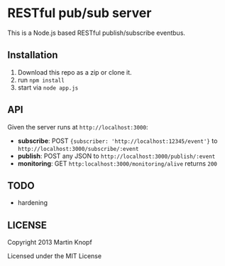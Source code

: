 # RESTful pub/sub server
This is a Node.js based RESTful publish/subscribe eventbus.

## Installation
1. Download this repo as a zip or clone it.
2. run ```npm install```
3. start via ```node app.js```

## API
Given the server runs at ```http://localhost:3000```:

* **subscribe**: POST ```{subscriber: 'http://localhost:12345/event'}``` to ```http://localhost:3000/subscribe/:event```
* **publish**: POST any JSON to ```http://localhost:3000/publish/:event```
* **monitoring**: GET ```http:localhost:3000/monitoring/alive``` returns ```200```

## TODO
* hardening

## LICENSE
Copyright 2013 Martin Knopf

Licensed under the MIT License